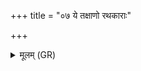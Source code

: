 +++
title = "०७ ये तक्षाणो रथकाराः"

+++
<details><summary>मूलम् (GR)</summary>

ये तक्षाणो रथकाराः  
कर्मारा ये मनीषिणः ।  
सर्वांस् तान् पर्ण रन्धय-  
-उपस्तिं कृणु मे जनम् ॥
</details>